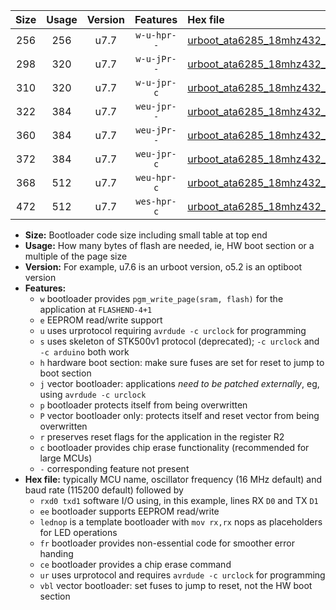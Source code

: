 |Size|Usage|Version|Features|Hex file|
|:-:|:-:|:-:|:-:|:--|
|256|256|u7.7|`w-u-hpr--`|[urboot_ata6285_18mhz432_460800bps_rxb0_txb1_ur.hex](https://raw.githubusercontent.com/stefanrueger/urboot.hex/main/mcus/ata6285/fcpu_18mhz432/460800_bps/urboot_ata6285_18mhz432_460800bps_rxb0_txb1_ur.hex)|
|298|320|u7.7|`w-u-jPr--`|[urboot_ata6285_18mhz432_460800bps_rxb0_txb1_lednop_fr_ur_vbl.hex](https://raw.githubusercontent.com/stefanrueger/urboot.hex/main/mcus/ata6285/fcpu_18mhz432/460800_bps/urboot_ata6285_18mhz432_460800bps_rxb0_txb1_lednop_fr_ur_vbl.hex)|
|310|320|u7.7|`w-u-jpr-c`|[urboot_ata6285_18mhz432_460800bps_rxb0_txb1_lednop_fr_ce_ur_vbl.hex](https://raw.githubusercontent.com/stefanrueger/urboot.hex/main/mcus/ata6285/fcpu_18mhz432/460800_bps/urboot_ata6285_18mhz432_460800bps_rxb0_txb1_lednop_fr_ce_ur_vbl.hex)|
|322|384|u7.7|`weu-jpr--`|[urboot_ata6285_18mhz432_460800bps_rxb0_txb1_ee_ur_vbl.hex](https://raw.githubusercontent.com/stefanrueger/urboot.hex/main/mcus/ata6285/fcpu_18mhz432/460800_bps/urboot_ata6285_18mhz432_460800bps_rxb0_txb1_ee_ur_vbl.hex)|
|360|384|u7.7|`weu-jPr--`|[urboot_ata6285_18mhz432_460800bps_rxb0_txb1_ee_lednop_fr_ur_vbl.hex](https://raw.githubusercontent.com/stefanrueger/urboot.hex/main/mcus/ata6285/fcpu_18mhz432/460800_bps/urboot_ata6285_18mhz432_460800bps_rxb0_txb1_ee_lednop_fr_ur_vbl.hex)|
|372|384|u7.7|`weu-jpr-c`|[urboot_ata6285_18mhz432_460800bps_rxb0_txb1_ee_lednop_fr_ce_ur_vbl.hex](https://raw.githubusercontent.com/stefanrueger/urboot.hex/main/mcus/ata6285/fcpu_18mhz432/460800_bps/urboot_ata6285_18mhz432_460800bps_rxb0_txb1_ee_lednop_fr_ce_ur_vbl.hex)|
|368|512|u7.7|`weu-hpr-c`|[urboot_ata6285_18mhz432_460800bps_rxb0_txb1_ee_lednop_fr_ce_ur.hex](https://raw.githubusercontent.com/stefanrueger/urboot.hex/main/mcus/ata6285/fcpu_18mhz432/460800_bps/urboot_ata6285_18mhz432_460800bps_rxb0_txb1_ee_lednop_fr_ce_ur.hex)|
|472|512|u7.7|`wes-hpr-c`|[urboot_ata6285_18mhz432_460800bps_rxb0_txb1_ee_lednop_fr_ce.hex](https://raw.githubusercontent.com/stefanrueger/urboot.hex/main/mcus/ata6285/fcpu_18mhz432/460800_bps/urboot_ata6285_18mhz432_460800bps_rxb0_txb1_ee_lednop_fr_ce.hex)|

- **Size:** Bootloader code size including small table at top end
- **Usage:** How many bytes of flash are needed, ie, HW boot section or a multiple of the page size
- **Version:** For example, u7.6 is an urboot version, o5.2 is an optiboot version
- **Features:**
  + `w` bootloader provides `pgm_write_page(sram, flash)` for the application at `FLASHEND-4+1`
  + `e` EEPROM read/write support
  + `u` uses urprotocol requiring `avrdude -c urclock` for programming
  + `s` uses skeleton of STK500v1 protocol (deprecated); `-c urclock` and `-c arduino` both work
  + `h` hardware boot section: make sure fuses are set for reset to jump to boot section
  + `j` vector bootloader: applications *need to be patched externally*, eg, using `avrdude -c urclock`
  + `p` bootloader protects itself from being overwritten
  + `P` vector bootloader only: protects itself and reset vector from being overwritten
  + `r` preserves reset flags for the application in the register R2
  + `c` bootloader provides chip erase functionality (recommended for large MCUs)
  + `-` corresponding feature not present
- **Hex file:** typically MCU name, oscillator frequency (16 MHz default) and baud rate (115200 default) followed by
  + `rxd0 txd1` software I/O using, in this example, lines RX `D0` and TX `D1`
  + `ee` bootloader supports EEPROM read/write
  + `lednop` is a template bootloader with `mov rx,rx` nops as placeholders for LED operations
  + `fr` bootloader provides non-essential code for smoother error handing
  + `ce` bootloader provides a chip erase command
  + `ur` uses urprotocol and requires `avrdude -c urclock` for programming
  + `vbl` vector bootloader: set fuses to jump to reset, not the HW boot section
